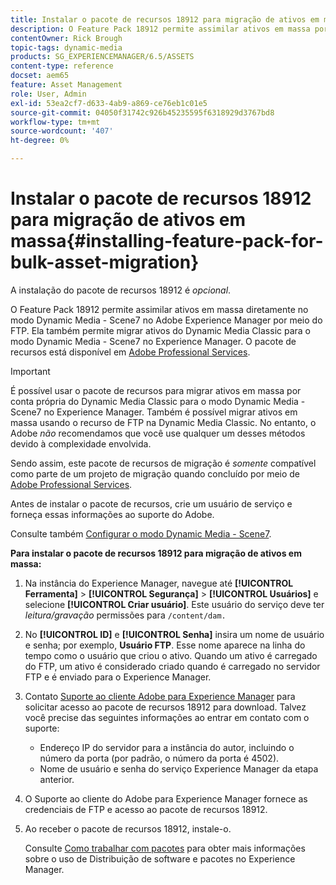 ```yaml
---
title: Instalar o pacote de recursos 18912 para migração de ativos em massa
description: O Feature Pack 18912 permite assimilar ativos em massa por meio do FTP ou migrar ativos do Dynamic Media Classic para o Dynamic Media no Adobe Experience Manager. Este pacote de recursos opcional está disponível no suporte para Adobe.
contentOwner: Rick Brough
topic-tags: dynamic-media
products: SG_EXPERIENCEMANAGER/6.5/ASSETS
content-type: reference
docset: aem65
feature: Asset Management
role: User, Admin
exl-id: 53ea2cf7-d633-4ab9-a869-ce76eb1c01e5
source-git-commit: 04050f31742c926b45235595f6318929d3767bd8
workflow-type: tm+mt
source-wordcount: '407'
ht-degree: 0%

---
```


# Instalar o pacote de recursos 18912 para migração de ativos em massa{#installing-feature-pack-for-bulk-asset-migration}

A instalação do pacote de recursos 18912 é *opcional*.

O Feature Pack 18912 permite assimilar ativos em massa diretamente no modo Dynamic Media - Scene7 no Adobe Experience Manager por meio do FTP. Ela também permite migrar ativos do Dynamic Media Classic para o modo Dynamic Media - Scene7 no Experience Manager. O pacote de recursos está disponível em [Adobe Professional Services](https://business.adobe.com/customers/consulting-services/main.html).

>[!IMPORTANT]
>
>É possível usar o pacote de recursos para migrar ativos em massa por conta própria do Dynamic Media Classic para o modo Dynamic Media - Scene7 no Experience Manager. Também é possível migrar ativos em massa usando o recurso de FTP na Dynamic Media Classic. No entanto, o Adobe *não* recomendamos que você use qualquer um desses métodos devido à complexidade envolvida.
>
>Sendo assim, este pacote de recursos de migração é *somente* compatível como parte de um projeto de migração quando concluído por meio de [Adobe Professional Services](https://business.adobe.com/customers/consulting-services/main.html).

Antes de instalar o pacote de recursos, crie um usuário de serviço e forneça essas informações ao suporte do Adobe.

Consulte também [Configurar o modo Dynamic Media - Scene7](/help/assets/config-dms7.md).

**Para instalar o pacote de recursos 18912 para migração de ativos em massa:**

1. Na instância do Experience Manager, navegue até **[!UICONTROL Ferramenta]** > **[!UICONTROL Segurança]** > **[!UICONTROL Usuários]** e selecione **[!UICONTROL Criar usuário]**. Este usuário do serviço deve ter *leitura/gravação* permissões para `/content/dam.`
1. No **[!UICONTROL ID]** e **[!UICONTROL Senha]** insira um nome de usuário e senha; por exemplo, **Usuário FTP**. Esse nome aparece na linha do tempo como o usuário que criou o ativo. Quando um ativo é carregado do FTP, um ativo é considerado criado quando é carregado no servidor FTP e é enviado para o Experience Manager.
1. Contato [Suporte ao cliente Adobe para Experience Manager](https://experienceleague.adobe.com/?support-solution=General&amp;lang=pt-BR#support) para solicitar acesso ao pacote de recursos 18912 para download. Talvez você precise das seguintes informações ao entrar em contato com o suporte:

   * Endereço IP do servidor para a instância do autor, incluindo o número da porta (por padrão, o número da porta é 4502).
   * Nome de usuário e senha do serviço Experience Manager da etapa anterior.

1. O Suporte ao cliente do Adobe para Experience Manager fornece as credenciais de FTP e acesso ao pacote de recursos 18912.
1. Ao receber o pacote de recursos 18912, instale-o.

   Consulte [Como trabalhar com pacotes](/help/sites-administering/package-manager.md) para obter mais informações sobre o uso de Distribuição de software e pacotes no Experience Manager.
